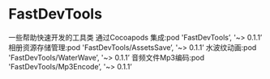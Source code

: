 # FastDevTools
一些帮助快速开发的工具类
通过Cocoapods 集成:pod 'FastDevTools’, '~> 0.1.1’
相册资源存储管理:pod 'FastDevTools/AssetsSave’, '~> 0.1.1’
水波纹动画:pod 'FastDevTools/WaterWave’, '~> 0.1.1’
音频文件Mp3编码:pod 'FastDevTools/Mp3Encode’, '~> 0.1.1’
